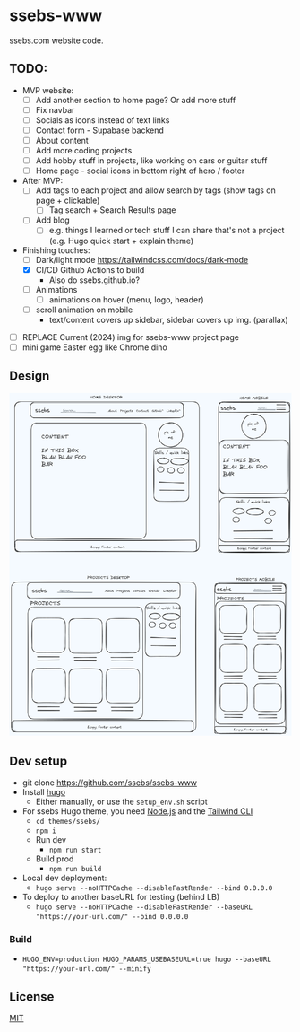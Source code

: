 # ssebs-www

ssebs.com website code. 

## TODO:
- MVP website:
  - [ ] Add another section to home page? Or add more stuff
  - [ ] Fix navbar
  - [ ] Socials as icons instead of text links
  - [ ] Contact form - Supabase backend
  - [ ] About content
  - [ ] Add more coding projects
  - [ ] Add hobby stuff in projects, like working on cars or guitar stuff
  - [ ] Home page - social icons in bottom right of hero / footer
- After MVP:
  - [ ] Add tags to each project and allow search by tags (show tags on page + clickable)
    - [ ] Tag search + Search Results page
  - [ ] Add blog
    - [ ] e.g. things I learned or tech stuff I can share that's not a project (e.g. Hugo quick start + explain theme)
- Finishing touches:
  - [ ] Dark/light mode https://tailwindcss.com/docs/dark-mode
  - [x] CI/CD Github Actions to build
    - Also do ssebs.github.io?
  - [ ] Animations
    - [ ] animations on hover (menu, logo, header)
  - [ ] scroll animation on mobile
    - text/content covers up sidebar, sidebar covers up img. (parallax)
- [ ] REPLACE Current (2024) img for ssebs-www project page
- [ ] mini game Easter egg like Chrome dino

## Design
![home](.excalidraw.png)

## Dev setup
- git clone https://github.com/ssebs/ssebs-www
- Install [hugo](https://gohugo.io/)
  - Either manually, or use the `setup_env.sh` script
- For ssebs Hugo theme, you need [Node.js](https://nodejs.org/en/download/package-manager) and the [Tailwind CLI](https://tailwindcss.com/docs/installation)
  - `cd themes/ssebs/`
  - `npm i`
  - Run dev
    - `npm run start`
  - Build prod
    - `npm run build`
- Local dev deployment:
  - `hugo serve --noHTTPCache --disableFastRender --bind 0.0.0.0`
- To deploy to another baseURL for testing (behind LB)
  - `hugo serve --noHTTPCache --disableFastRender --baseURL "https://your-url.com/" --bind 0.0.0.0`

### Build
- `HUGO_ENV=production HUGO_PARAMS_USEBASEURL=true hugo --baseURL "https://your-url.com/" --minify`

## License
[MIT](./LICENSE)
